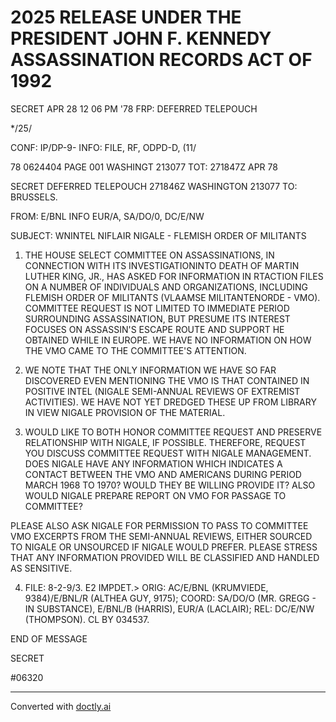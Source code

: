 # 2025 RELEASE UNDER THE PRESIDENT JOHN F. KENNEDY ASSASSINATION RECORDS ACT OF 1992

SECRET
APR 28 12 06 PM '78
FRP:
DEFERRED TELEPOUCH

*/25/

CONF: IP/DP-9- INFO: FILE, RF, ODPD-D, (11/

78 0624404 PAGE 001 WASHINGT 213077
TOT: 271847Z APR 78

SECRET
DEFERRED TELEPOUCH 271846Z WASHINGTON 213077
TO: BRUSSELS.

FROM: E/BNL INFO EUR/A, SA/DO/0, DC/E/NW

SUBJECT: WNINTEL NIFLAIR NIGALE - FLEMISH ORDER OF MILITANTS

1. THE HOUSE SELECT COMMITTEE ON ASSASSINATIONS, IN CONNECTION
   WITH ITS INVESTIGATIONINTO DEATH OF MARTIN LUTHER KING, JR., HAS
   ASKED FOR INFORMATION IN RTACTION FILES ON A NUMBER OF INDIVIDUALS
   AND ORGANIZATIONS, INCLUDING FLEMISH ORDER OF MILITANTS (VLAAMSE
   MILITANTENORDE - VMO). COMMITTEE REQUEST IS NOT LIMITED TO IMMEDIATE
   PERIOD SURROUNDING ASSASSINATION, BUT PRESUME ITS INTEREST FOCUSES
   ON ASSASSIN'S ESCAPE ROUTE AND SUPPORT HE OBTAINED WHILE IN EUROPE.
   WE HAVE NO INFORMATION ON HOW THE VMO CAME TO THE COMMITTEE'S
   ATTENTION.

2. WE NOTE THAT THE ONLY INFORMATION WE HAVE SO FAR DISCOVERED
   EVEN MENTIONING THE VMO IS THAT CONTAINED IN POSITIVE INTEL (NIGALE
   SEMI-ANNUAL REVIEWS OF EXTREMIST ACTIVITIES). WE HAVE NOT YET
   DREDGED THESE UP FROM LIBRARY IN VIEW NIGALE PROVISION OF THE
   MATERIAL.

3. WOULD LIKE TO BOTH HONOR COMMITTEE REQUEST AND PRESERVE
   RELATIONSHIP WITH NIGALE, IF POSSIBLE. THEREFORE, REQUEST YOU
   DISCUSS COMMITTEE REQUEST WITH NIGALE MANAGEMENT. DOES NIGALE HAVE
   ANY INFORMATION WHICH INDICATES A CONTACT BETWEEN THE VMO AND
   AMERICANS DURING PERIOD MARCH 1968 TO 1970? WOULD THEY BE WILLING
   PROVIDE IT? ALSO WOULD NIGALE PREPARE
   REPORT ON VMO FOR PASSAGE TO COMMITTEE?

PLEASE ALSO ASK NIGALE FOR PERMISSION TO PASS TO COMMITTEE VMO
EXCERPTS FROM THE SEMI-ANNUAL REVIEWS, EITHER SOURCED TO NIGALE OR
UNSOURCED IF NIGALE WOULD PREFER. PLEASE STRESS THAT ANY
INFORMATION PROVIDED WILL BE CLASSIFIED AND HANDLED AS SENSITIVE.

4. FILE: 8-2-9/3. E2 IMPDET.>
   ORIG: AC/E/BNL (KRUMVIEDE, 9384)/E/BNL/R (ALTHEA GUY, 9175);
   COORD: SA/DO/O (MR. GREGG - IN SUBSTANCE), E/BNL/B (HARRIS),
   EUR/A (LACLAIR); REL: DC/E/NW (THOMPSON). CL BY 034537.

END OF MESSAGE

SECRET

#06320


---
Converted with [doctly.ai](https://doctly.ai)
